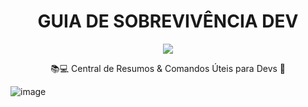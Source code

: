 <div>
  <h1 align="center"> GUIA DE SOBREVIVÊNCIA DEV </h1>
  <p align="center">
    <img loading="lazy" src="http://img.shields.io/static/v1?label=STATUS&message=EM%20DESENVOLVIMENTO&color=GREEN&style=for-the-badge"/>
  </p>
</div>

 <p align="center">
   📚💻 Central de Resumos & Comandos Úteis para Devs 🚀
</p>

![image](https://github.com/JVAS42/guia-de-sobrevivencia-dev/assets/61116930/1023e784-6792-491e-8140-8b217b2842c8)
